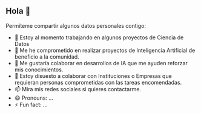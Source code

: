 ## Hola  👋
Permíteme compartir algunos datos personales contigo:

- 🔭 Estoy al momento trabajando en algunos proyectos de Ciencia de Datos
- 🌱 Me he comprometido en realizar proyectos de Inteligencia Artificial de beneficio a la comunidad.
- 👯 Me gustaría colaborar en desarrollos de IA que me ayuden reforzar mis conocimientos.
- 🤔 Estoy disuesto a colaborar con Instituciones o Empresas que requieran personas comprometidas con las tareas encomendadas.
- 📫 Mira mis redes sociales si quieres contactarme.
- 😄 Pronouns: ...
- ⚡ Fun fact: ...

